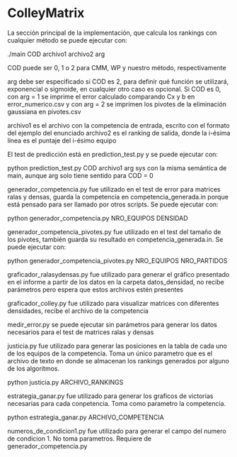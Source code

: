 # ColleyMatrix

La sección principal de la implementación, que calcula los rankings con cualquier método se puede ejecutar con:

./main COD archivo1 archivo2 arg

COD puede ser 0, 1 o 2 para CMM, WP y nuestro método, respectivamente

arg debe ser especificado si COD es 2, para definir qué función se utilizará, exponencial o sigmoide, en cualquier otro caso es opcional. Si COD es 0, con arg = 1 se imprime el error calculado comparando Cx y b en error_numerico.csv y con arg = 2 se imprimen los pivotes de la eliminación gaussiana en pivotes.csv

archivo1 es el archivo con la competencia de entrada, escrito con el formato del ejemplo del enunciado
archivo2 es el ranking de salida, donde la i-ésima línea es el puntaje del i-ésimo equipo

El test de predicción está en prediction_test.py y se puede ejecutar con:

python prediction_test.py COD archivo1 arg
sys
con la misma semántica de main, aunque arg solo tiene sentido para COD = 0

generador_competencia.py fue utilizado en el test de error para matrices ralas y densas, guarda la competencia en competencia_generada.in porque está pensado para ser llamado por otros scripts. Se puede ejecutar con:

python generador_competencia.py NRO_EQUIPOS DENSIDAD

generador_competencia_pivotes.py fue utilizado en el test del tamaño de los pivotes, también guarda su resultado en competencia_generada.in. Se puede ejecutar con:

python generador_competencia_pivotes.py NRO_EQUIPOS NRO_PARTIDOS

graficador_ralasydensas.py fue utilizado para generar el gráfico presentado en el informe a partir de los datos en la carpeta datos_densidad, no recibe parámetros pero espera que estos archivos estén presentes

graficador_colley.py fue utilizado para visualizar matrices con diferentes densidades, recibe el archivo de la competencia

medir_error.py se puede ejecutar sin parámetros para generar los datos necesarios para el test de matrices ralas y densas

justicia.py fue utilizado para generar las posiciones en la tabla de cada uno de los equipos de la competencia. Toma un único parametro que es el archivo de texto en donde se almacenan los rankings generados por alguno de los algoritmos.

python justicia.py ARCHIVO_RANKINGS

estrategia_ganar.py fue utilizado para generar los graficos de victorias necesarias para cada conpetencia. Toma como parametro la competencia.

python estrategia_ganar.py ARCHIVO_COMPETENCIA

numeros_de_condicion1.py fue utilizado para generar el campo del numero de condicion 1. No toma parametros. Requiere de generador_competencia.py
